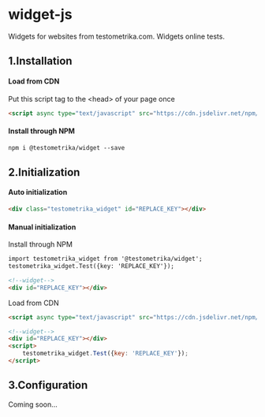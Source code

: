# widget-js
Widgets for websites from testometrika.com. Widgets online tests.

1.Installation
-----------------------------------

#### Load from CDN
Put this script tag to the \<head\> of your page once
```html
<script async type="text/javascript" src="https://cdn.jsdelivr.net/npm/@testometrika/widget/index.min.js"></script>
```

#### Install through NPM
```html
npm i @testometrika/widget --save
```

2.Initialization
-----------------------------------
#### Auto initialization
```html
<div class="testometrika_widget" id="REPLACE_KEY"></div>
```

#### Manual initialization
Install through NPM
```html
import testometrika_widget from '@testometrika/widget';
testometrika_widget.Test({key: 'REPLACE_KEY'});

<!--widget-->
<div id="REPLACE_KEY"></div>

```

Load from CDN
```html
<script async type="text/javascript" src="https://cdn.jsdelivr.net/npm/@testometrika/widget/index.min.js"></script>

<!--widget-->
<div id="REPLACE_KEY"></div>
<script>
    testometrika_widget.Test({key: 'REPLACE_KEY'});
</script>
```
3.Configuration
-----------------------------------
Coming soon...
